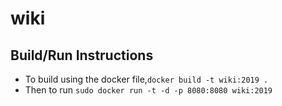 # wiki

## Build/Run Instructions
- To build using the docker file,`docker build -t wiki:2019 .`
- Then to run `sudo docker run -t -d -p 8080:8080 wiki:2019`
